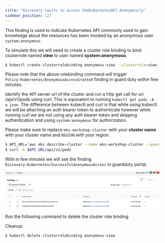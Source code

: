 ```yaml
---
title: "Discovery tacitc to access theKubernetesAPI Anonymously"
sidebar_position: 127
---
```


This finding is used to indicate Kubernetes API commonly used to gain knowledge about the resources has been invoked by an anonymous user `system:anonymous`.

To simulate this we will need to create a cluster role binding to bind clusterrole named **view** to user named **system:anonymous**.

```bash
$ kubectl create clusterrolebinding anonymous-view --clusterrole=view --user=system:anonymous
```

Please note that the above rolebinding command will trigger `Policy:Kubernetes/AnonymousAccessGranted` finding in guard duty within few minutes.

Identify the API server url of the cluster and run a http get call for uri /api/v1/pods using curl. This is equivalent to running `kubectl get pods -A -o json`. The difference between kubectl and curl is that while using kubectl we will be attaching an auth bearer token to authenticate however while running curl we are not using any auth bearer token and skipping authentication and using `system:anonymous` for authorization.

Please make sure to replace `eks-workshop-cluster` with your **cluster name** with your cluster name and `REGION` with your region.

```bash
$ API_URL=`aws eks describe-cluster --name eks-workshop-cluster --query "cluster.endpoint" --region <REGION> --output text`
$ curl -k $API_URL/api/v1/pods
```

With in few minutes we will see the finding `Discovery:Kubernetes/SuccessfulAnonymousAccess` in guardduty portal.

![](discovery_SuccessfulAnonymousAccess.png)

Run the following command to delete the cluster role binding.

Cleanup:

```bash
$ kubectl delete clusterrolebinding anonymous-view
```
